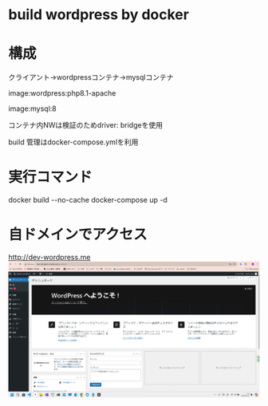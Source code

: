 # build wordpress by docker

# 構成
クライアント→wordpressコンテナ→mysqlコンテナ

image:wordpress:php8.1-apache

image:mysql:8

コンテナ内NWは検証のためdriver: bridgeを使用

build 管理はdocker-compose.ymlを利用

# 実行コマンド
docker build --no-cache
docker-compose up -d

# 自ドメインでアクセス
http://dev-wordpress.me
![alt text](image.png)



